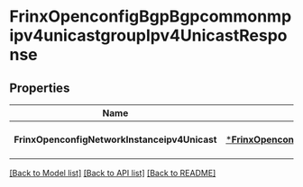 # FrinxOpenconfigBgpBgpcommonmpipv4unicastgroupIpv4UnicastResponse

## Properties
Name | Type | Description | Notes
------------ | ------------- | ------------- | -------------
**FrinxOpenconfigNetworkInstanceipv4Unicast** | [***FrinxOpenconfigBgpBgpcommonmpipv4unicastgroupIpv4Unicast**](frinx.openconfig.bgp.bgpcommonmpipv4unicastgroup.Ipv4Unicast.md) |  | [optional] [default to null]

[[Back to Model list]](../README.md#documentation-for-models) [[Back to API list]](../README.md#documentation-for-api-endpoints) [[Back to README]](../README.md)


